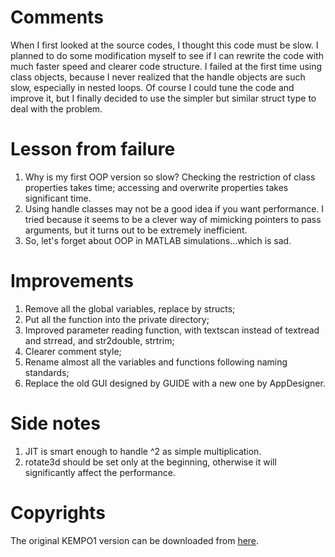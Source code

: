 # Comments
When I first looked at the source codes, I thought this code must be slow. I planned to do some modification myself to see if I can rewrite the code with much faster speed and clearer code structure. I failed at the first time using class objects, because I never realized that the handle objects are such slow, especially in nested loops. Of course I could tune the code and improve it, but I finally decided to use the simpler but similar struct type to deal with the problem.

# Lesson from failure

1. Why is my first OOP version so slow? Checking the restriction of class properties takes time; accessing and overwrite properties takes significant time.
2. Using handle classes may not be a good idea if you want performance. I tried because it seems to be a clever way of mimicking pointers to pass arguments, but it turns out to be extremely inefficient.
3. So, let's forget about OOP in MATLAB simulations...which is sad.

# Improvements

1. Remove all the global variables, replace by structs;
2. Put all the function into the private directory;
3. Improved parameter reading function, with textscan instead of textread and strread, and str2double, strtrim;
4. Clearer comment style;
5. Rename almost all the variables and functions following naming standards;
6. Replace the old GUI designed by GUIDE with a new one by AppDesigner.

# Side notes

1. JIT is smart enough to handle ^2 as simple multiplication.
2. rotate3d should be set only at the beginning, otherwise it will significantly affect the performance.

# Copyrights

The original KEMPO1 version can be downloaded from [here](http://space.rish.kyoto-u.ac.jp/software/). 